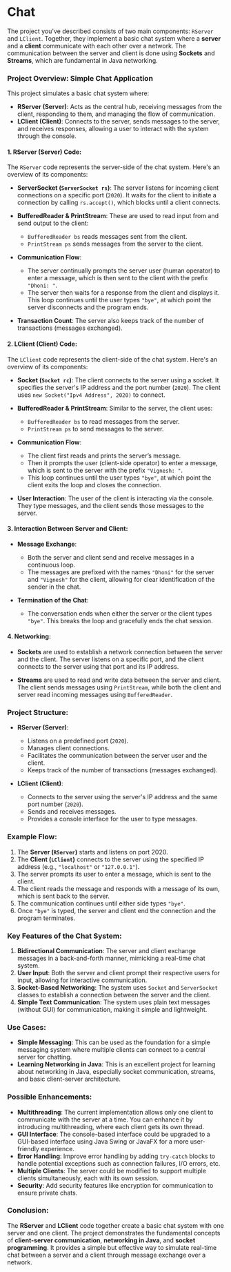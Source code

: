 # Chat
The project you've described consists of two main components: `RServer` and `LClient`. Together, they implement a basic chat system where a **server** and a **client** communicate with each other over a network. The communication between the server and client is done using **Sockets** and **Streams**, which are fundamental in Java networking.

### Project Overview: **Simple Chat Application**

This project simulates a basic chat system where:
- **RServer (Server)**: Acts as the central hub, receiving messages from the client, responding to them, and managing the flow of communication.
- **LClient (Client)**: Connects to the server, sends messages to the server, and receives responses, allowing a user to interact with the system through the console.

#### 1. **RServer (Server) Code:**
The `RServer` code represents the server-side of the chat system. Here's an overview of its components:

- **ServerSocket (`ServerSocket rs`)**: The server listens for incoming client connections on a specific port (`2020`). It waits for the client to initiate a connection by calling `rs.accept()`, which blocks until a client connects.
  
- **BufferedReader & PrintStream**: These are used to read input from and send output to the client:
  - `BufferedReader bs` reads messages sent from the client.
  - `PrintStream ps` sends messages from the server to the client.
  
- **Communication Flow**:
  - The server continually prompts the server user (human operator) to enter a message, which is then sent to the client with the prefix `"Dhoni: "`.
  - The server then waits for a response from the client and displays it. This loop continues until the user types `"bye"`, at which point the server disconnects and the program ends.
  
- **Transaction Count**: The server also keeps track of the number of transactions (messages exchanged).

#### 2. **LClient (Client) Code:**
The `LClient` code represents the client-side of the chat system. Here's an overview of its components:

- **Socket (`Socket rc`)**: The client connects to the server using a socket. It specifies the server's IP address and the port number (`2020`). The client uses `new Socket("Ipv4 Address", 2020)` to connect.
  
- **BufferedReader & PrintStream**: Similar to the server, the client uses:
  - `BufferedReader bs` to read messages from the server.
  - `PrintStream ps` to send messages to the server.
  
- **Communication Flow**:
  - The client first reads and prints the server’s message.
  - Then it prompts the user (client-side operator) to enter a message, which is sent to the server with the prefix `"Vignesh: "`.
  - This loop continues until the user types `"bye"`, at which point the client exits the loop and closes the connection.
  
- **User Interaction**: The user of the client is interacting via the console. They type messages, and the client sends those messages to the server.

#### 3. **Interaction Between Server and Client**:
- **Message Exchange**:
  - Both the server and client send and receive messages in a continuous loop.
  - The messages are prefixed with the names `"Dhoni"` for the server and `"Vignesh"` for the client, allowing for clear identification of the sender in the chat.
  
- **Termination of the Chat**:
  - The conversation ends when either the server or the client types `"bye"`. This breaks the loop and gracefully ends the chat session.

#### 4. **Networking**:
- **Sockets** are used to establish a network connection between the server and the client. The server listens on a specific port, and the client connects to the server using that port and its IP address.
  
- **Streams** are used to read and write data between the server and client. The client sends messages using `PrintStream`, while both the client and server read incoming messages using `BufferedReader`.

### Project Structure:

- **RServer (Server)**:
  - Listens on a predefined port (`2020`).
  - Manages client connections.
  - Facilitates the communication between the server user and the client.
  - Keeps track of the number of transactions (messages exchanged).
  
- **LClient (Client)**:
  - Connects to the server using the server's IP address and the same port number (`2020`).
  - Sends and receives messages.
  - Provides a console interface for the user to type messages.

### Example Flow:

1. The **Server (`RServer`)** starts and listens on port 2020.
2. The **Client (`LClient`)** connects to the server using the specified IP address (e.g., `"localhost"` or `"127.0.0.1"`).
3. The server prompts its user to enter a message, which is sent to the client.
4. The client reads the message and responds with a message of its own, which is sent back to the server.
5. The communication continues until either side types `"bye"`.
6. Once `"bye"` is typed, the server and client end the connection and the program terminates.

### Key Features of the Chat System:
1. **Bidirectional Communication**: The server and client exchange messages in a back-and-forth manner, mimicking a real-time chat system.
2. **User Input**: Both the server and client prompt their respective users for input, allowing for interactive communication.
3. **Socket-Based Networking**: The system uses `Socket` and `ServerSocket` classes to establish a connection between the server and the client.
4. **Simple Text Communication**: The system uses plain text messages (without GUI) for communication, making it simple and lightweight.

### Use Cases:
- **Simple Messaging**: This can be used as the foundation for a simple messaging system where multiple clients can connect to a central server for chatting.
- **Learning Networking in Java**: This is an excellent project for learning about networking in Java, especially socket communication, streams, and basic client-server architecture.

### Possible Enhancements:
- **Multithreading**: The current implementation allows only one client to communicate with the server at a time. You can enhance it by introducing multithreading, where each client gets its own thread.
- **GUI Interface**: The console-based interface could be upgraded to a GUI-based interface using Java Swing or JavaFX for a more user-friendly experience.
- **Error Handling**: Improve error handling by adding `try-catch` blocks to handle potential exceptions such as connection failures, I/O errors, etc.
- **Multiple Clients**: The server could be modified to support multiple clients simultaneously, each with its own session.
- **Security**: Add security features like encryption for communication to ensure private chats.

### Conclusion:
The **RServer** and **LClient** code together create a basic chat system with one server and one client. The project demonstrates the fundamental concepts of **client-server communication**, **networking in Java**, and **socket programming**. It provides a simple but effective way to simulate real-time chat between a server and a client through message exchange over a network.
